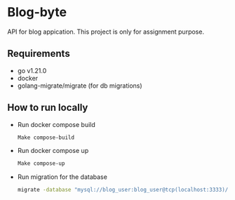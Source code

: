 # Blog-byte

API for blog appication.
This project is only for assignment purpose.

## Requirements

- go v1.21.0
- docker
- golang-migrate/migrate (for db migrations)

## How to run locally

- Run docker compose build

  ```bash
  Make compose-build
  ```

- Run docker compose up

  ```bash
  Make compose-up
  ```

- Run migration for the database

  ```bash
  migrate -database "mysql://blog_user:blog_user@tcp(localhost:3333)/blog" -path database/migrations up
  ```
